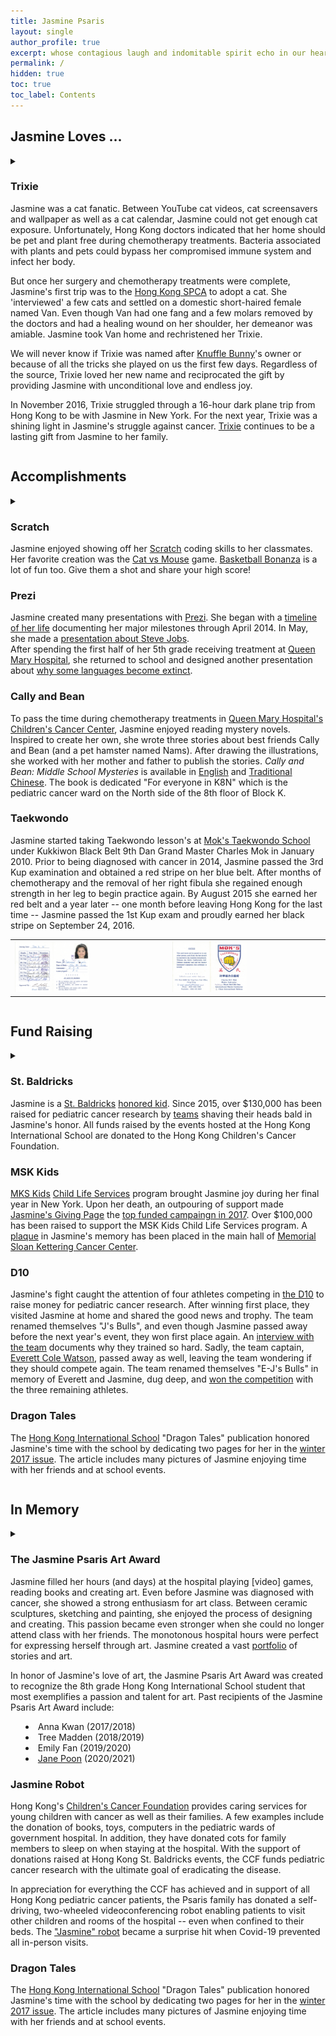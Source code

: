 ```yaml
---
title: Jasmine Psaris
layout: single
author_profile: true
excerpt: whose contagious laugh and indomitable spirit echo in our hearts
permalink: /
hidden: true
toc: true
toc_label: Contents
---
```


## Jasmine Loves ... 


<details>
<summary>
<h3 id="trixie">Trixie<a class="header-link" href="#trixie"><i class="fas fa-link"></i></a></h3>

<p>Jasmine was a cat fanatic.  Between YouTube cat videos, cat
screensavers and wallpaper as well as a cat calendar, Jasmine could
not get enough cat exposure.  Unfortunately, Hong Kong doctors
indicated that her home should be pet and plant free during
chemotherapy treatments.  Bacteria associated with plants and pets
could bypass her compromised immune system and infect her body.</p>

<p>But once her surgery and chemotherapy treatments were complete,
Jasmine's first trip was to the <a
href="https://www.spca.org.hk/en/">Hong Kong SPCA</a> to adopt a cat.
She 'interviewed' a few cats and settled on a domestic short-haired
female named Van.  Even though Van had one fang and a few molars
removed by the doctors and had a healing wound on her shoulder, her
demeanor was amiable.  Jasmine took Van home and rechristened her
Trixie.</p>

<p>We will never know if Trixie was named after <a
href="https://en.wikipedia.org/wiki/Knuffle_Bunny">Knuffle Bunny</a>'s
owner or because of all the tricks she played on us the first few
days. Regardless of the source, Trixie loved her new name and
reciprocated the gift by providing Jasmine with unconditional love and
endless joy.</p>

<p>In November 2016, Trixie struggled through a 16-hour dark plane trip
from Hong Kong to be with Jasmine in New York.  For the next year,
Trixie was a shining light in Jasmine's struggle against cancer.  <a
href="/trixie/">Trixie</a> continues to be a lasting gift from Jasmine
to her family.</p>

</summary>
</details>


## Accomplishments

<details>
<summary>
<h3 id="scratch">Scratch<a class="header-link" href="#scratch"><i class="fas fa-link"></i></a></h3>

Jasmine enjoyed showing off her <a href="https://scratch.mit.edu/">Scratch</a> coding skills to her classmates.  Her favorite creation was the <a href="https://scratch.mit.edu/projects/27270597">Cat vs Mouse</a> game.  <a href="https://scratch.mit.edu/projects/37947366/">Basketball Bonanza</a> is a lot of fun too.  Give them a shot and share your high score!

<h3 id="prezi">Prezi<a class="header-link" href="#prezi"><i class="fas fa-link"></i></a></h3>

Jasmine created many presentations with <a href="https://prezi.com">Prezi</a>.  She began 
with a <a href="https://prezi.com/b11vjggtgp-p/my-timeline/?present=1">timeline of her life</a> 
documenting her major milestones through April 2014.  In May, she made 
a <a href="https://prezi.com/1pwbj8k_kl-0/steve-jobs/?present=1">presentation about Steve Jobs</a>.  
After spending the first half of her 5th grade receiving treatment at 
<a href="https://www8.ha.org.hk/qmh/">Queen Mary Hospital</a>, she returned to school and designed another presentation 
about <a href="https://prezi.com/jazichaxl0uc/why-do-languages-become-extinct/?present=1">why some languages become extinct</a>.


<h3 id="cally-and-bean">Cally and Bean<a class="header-link" href="#cally-and-bean"><i class="fas fa-link"></i></a></h3>

To pass the time during chemotherapy treatments in 
<a href="https://www.ha.org.hk/qmh/">Queen Mary Hospital's</a>
<a href="https://paed.hku.hk/services/public_area/service/UPAM_K8_PE_001_Ward_Info.pdf">Children's Cancer Center</a>,
Jasmine enjoyed reading mystery novels.  Inspired to create her own,
she wrote three stories about best friends Cally and Bean (and a pet
hamster named Nams).  After drawing the illustrations, she worked with
her mother and father to publish the stories. <i>Cally and Bean: Middle
School Mysteries</i> is available in
<a href="https://www.amazon.com/Cally-Bean-Middle-School-Mysteries-ebook/dp/B077W1MH1T">English</a>
and <a href="https://www.amazon.com/%E5%87%B1%E8%8E%89%E5%92%8C%E8%B1%86%E8%B1%86-Traditional-Jasmine-L-Psaris-ebook/dp/B08F6Z48RH">Traditional Chinese</a>.
The book is dedicated "For everyone in K8N" which is the pediatric
cancer ward on the North side of the 8th floor of Block K.

<h3 id="taekwondo">Taekwondo<a class="header-link" href="#taekwondo"><i class="fas fa-link"></i></a></h3>

Jasmine started taking Taekwondo lesson's at <a href="http://www.moks-tkd.com">Mok's Taekwondo School</a> under 
Kukkiwon Black Belt 9th Dan Grand Master Charles Mok in January 2010.  Prior to being diagnosed
with cancer in 2014, Jasmine passed the 3rd Kup examination and
obtained a red stripe on her blue belt. After months of chemotherapy
and the removal of her right fibula she regained enough strength in
her leg to begin practice again.  By August 2015 she earned her red
belt and a year later -- one month before leaving Hong Kong for the
last time -- Jasmine passed the 1st Kup exam and proudly earned her
black stripe on September 24, 2016.

<table>
<tr>
<td><img src="/assets/images/taekwondo/jasmine-tkd-inside.png" alt="" width="50%"></td>
<td><img src="/assets/images/taekwondo/jasmine-tkd-outside.png" alt="" width="50%"></td>
</tr>
</table>

</summary>
</details>


## Fund Raising 

<details>
<summary>
<h3 id="st.-baldricks">St. Baldricks<a class="header-link" href="#st.-baldricks"><i class="fas fa-link"></i></a></h3>

Jasmine is a <a href="https://www.stbaldricks.org/">St. Baldricks</a>
<a href="https://www.stbaldricks.org/kids/jasminepsaris">honored kid</a>.  Since 2015,
over $130,000 has been raised for pediatric cancer research by
<a href="https://www.stbaldricks.org/teams/jasmine">teams</a> shaving their heads
bald in Jasmine's honor. All funds raised by the events hosted at the
Hong Kong International School are donated to the Hong Kong Children's Cancer Foundation.

<h3 id="msk-kids">MSK Kids<a class="header-link" href="#msk-kids"><i class="fas fa-link"></i></a></h3>

<a href="https://www.mskcc.org/pediatrics">MKS Kids</a>
<a href="https://www.mskcc.org/pediatrics/experience/life-pediatrics">Child Life Services</a>
program brought Jasmine joy during her final year in New York.  Upon
her death, an outpouring of support made <a href="http://mskcc.convio.net/goto/jasminepsaris">Jasmine's Giving Page</a> 
the <a href="https://secure2.convio.net/mskcc/site/TR/GivingPages/AnnualGiving;jsessionid=00000000.app20018a?pg=complist&fr_id=2903">top funded campaingn in 2017</a>.
Over $100,000 has been raised to support the MSK Kids Child Life Services program.  A <a href="https://www.youtube.com/watch?v=IbvJsB2oMcA">plaque</a> in Jasmine's memory has been placed in the main hall of <a href="https://goo.gl/maps/nXhpdeKG6Mp87r8S6">Memorial Sloan Kettering Cancer Center</a>.

<h3 id="d10">D10<a class="header-link" href="#d10"><i class="fas fa-link"></i></a></h3>

Jasmine's fight caught the attention of four athletes competing in <a href="https://thed10.com/">the D10</a> to raise money for pediatric cancer
research.  After winning first place, they visited Jasmine at home and shared the good news and trophy.  The team renamed themselves "J's Bulls", and even though Jasmine passed away before the next year's event, they won first place again.  An <a href="https://thed10.com/blog/j-s-bulls-why-we-do-this-in-the-first-place">interview with the team</a> documents why they trained so hard.  Sadly, the team captain, 
<a href="https://www.facebook.com/profile.php?id=618505401">Everett Cole Watson</a>, passed away as well, leaving the team wondering if they should compete again.  The team renamed themselves "E-J's Bulls" in memory of Everett and Jasmine, dug deep, and <a href="https://thed10.com/blog/the-d10-nyc-2019-yearbook">won the competition</a> with the three remaining athletes.


<h3 id="dragon-tales">Dragon Tales<a class="header-link" href="#dragon-tales"><i class="fas fa-link"></i></a></h3>

The <a href="https://www.hkis.edu.hk/">Hong Kong International School</a> "Dragon
Tales" publication honored Jasmine's time with the school by
dedicating two pages for her in the <a href="https://issuu.com/hkisadvancement/docs/final_hkis_dt_winter17_web/94">winter 2017 issue</a>.
The article includes many pictures of Jasmine enjoying time with her friends and at school events.
</summary>
</details>


## In Memory


<details>
<summary>

<h3 id="the-jasmine-psaris-art-award">The Jasmine Psaris Art Award<a class="header-link" href="#the-jasmine-psaris-art-award"><i class="fas fa-link"></i></a></h3>

<p>Jasmine filled her hours (and days) at the hospital playing [video]
games, reading books and creating art.  Even before Jasmine was
diagnosed with cancer, she showed a strong enthusiasm for art class.
Between ceramic sculptures, sketching and painting, she enjoyed the
process of designing and creating.  This passion became even stronger
when she could no longer attend class with her friends.  The
monotonous hospital hours were perfect for expressing herself through
art.  Jasmine created a vast <a href="portfolio">portfolio</a> of
stories and art.</p>

<p>In honor of Jasmine's love of art, the Jasmine Psaris Art Award was
created to recognize the 8th grade Hong Kong International School
student that most exemplifies a passion and talent for art.  Past
recipients of the Jasmine Psaris Art Award include:

<p>
<ul>
<li>Anna Kwan (2017/2018)</li>
<li>Tree Madden (2018/2019)</li>
<li>Emily Fan (2019/2020)</li>
<li><a href="https://hk.linkedin.com/in/janepoon1128">Jane Poon</a> (2020/2021)</li>
</ul>

<h3 id="jasmine-robot">Jasmine Robot<a class="header-link" href="#jasmine-robot"><i class="fas fa-link"></i></a></h3>

<p>Hong Kong's <a href="https://www.ccf.org.hk/en/">Children's Cancer Foundation</a>
provides caring services for young children with cancer as well as
their families.  A few examples include the donation of books, toys,
computers in the pediatric wards of government hospital. In addition,
they have donated cots for family members to sleep on when staying at
the hospital.  With the support of donations raised at Hong Kong
St. Baldricks events, the CCF funds pediatric cancer research with the
ultimate goal of eradicating the disease.</p>

<p>In appreciation for everything the CCF has achieved and in support of
all Hong Kong pediatric cancer patients, the Psaris family has donated
a self-driving, two-wheeled videoconferencing robot enabling patients
to visit other children and rooms of the hospital -- even when
confined to their beds.  The <a
href="https://www.youtube.com/watch?v=LPSswmWUUPM">"Jasmine" robot</a>
became a surprise hit when Covid-19 prevented all in-person visits.</p>

<h3 id="dragon-tales">Dragon Tales<a class="header-link" href="#dragon-tales"><i class="fas fa-link"></i></a></h3>

The <a href="https://www.hkis.edu.hk/">Hong Kong International School</a> "Dragon
Tales" publication honored Jasmine's time with the school by
dedicating two pages for her in the <a href="https://issuu.com/hkisadvancement/docs/final_hkis_dt_winter17_web/94">winter 2017 issue</a>.
The article includes many pictures of Jasmine enjoying time with her friends and at school events.
</summary>
</details>


